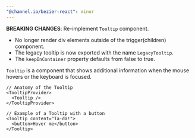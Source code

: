 ```yaml
---
"@channel.io/bezier-react": minor
---
```


**BREAKING CHANGES**: Re-implement `Tooltip` component.

- No longer render div elements outside of the trigger(children) component.
- The legacy tooltip is now exported with the name `LegacyTooltip`.
- The `keepInContainer` property defaults from false to true.

`Tooltip` is a component that shows additional information when the mouse hovers or the keyboard is focused.

```tsx
// Anatomy of the Tooltip
<TooltipProvider>
  <Tooltip />
</TooltipProvider>

// Example of a Tooltip with a button
<Tooltip content="Ta-da!">
  <button>Hover me</button>
</Tooltip>
```
